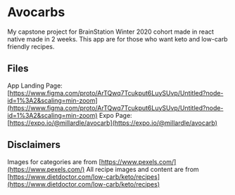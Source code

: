 # Avocarbs

My capstone project for BrainStation Winter 2020 cohort made in react native made in 2 weeks.
This app are for those who want keto and low-carb friendly recipes.


## Files

App Landing Page:
[https://www.figma.com/proto/ArTQwq7Tcukput6LuySUvp/Untitled?node-id=1%3A2&scaling=min-zoom](https://www.figma.com/proto/ArTQwq7Tcukput6LuySUvp/Untitled?node-id=1%3A2&scaling=min-zoom)
Expo Page:
[https://expo.io/@millardle/avocarb](https://expo.io/@millardle/avocarb)

## Disclaimers
Images for categories are from [https://www.pexels.com/](https://www.pexels.com/)
All recipe images and content are from [https://www.dietdoctor.com/low-carb/keto/recipes](https://www.dietdoctor.com/low-carb/keto/recipes)

